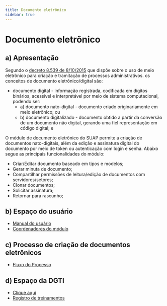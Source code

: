 ```yaml
---
title: Documento eletrônico
sidebar: true
---
```


# Documento eletrônico

## a) Apresentação

Segundo o [decreto 8.539 de 8/10/2015](http://www.planalto.gov.br/ccivil_03/_Ato2015-2018/2015/Decreto/D8539.htm) que dispõe sobre o uso de meio eletrônico para criação e tramitação de processos administrativos. os conceitos de documento eletrônico/digital são:
* documento digital - informação registrada, codificada em dígitos binários, acessível e interpretável por meio de sistema computacional, podendo ser:
  * a) documento nato-digital - documento criado originariamente em meio eletrônico; ou
  * b) documento digitalizado - documento obtido a partir da conversão de um documento não digital, gerando uma fiel representação em código digital; e

O módulo de documento eletrônico do SUAP permite a criação de documentos nato-digitais, além da edição e assinatura digital do documento por meio de token ou autenticação com login e senha. Abaixo segue as principais funcionalidades do módulo:
  * Criar/Editar documento baseado em tipos e modelos;
  * Gerar minuta de documento;
  * Compartilhar permissões de leitura/edição de documentos com servidores/setores;
  * Clonar documentos;
  * Solicitar assinatura;
  * Retornar para rascunho;

## b) Espaço do usuário

* [Manual do usuário](http://docs.dgti.ifce.edu.br/doku.php?id=sistemas:suap:documentoeletronico:manualdousuario)
* [Coordenadores do módulo](http://docs.dgti.ifce.edu.br/doku.php?id=sistemas:suap:documentoeletronico:coordenadoresmodulo)

## c) Processo de criação de documentos eletrônicos

* [Fluxo do Processo](http://docs.dgti.ifce.edu.br/doku.php?id=sistemas:suap:documentoeletronico:fluxoprocesso)

## d) Espaço da DGTI

* [Clique aqui](http://docs.dgti.ifce.edu.br/doku.php?id=sistemas:suap:processoeletronico:acessodgti)
* [Registro de treinamentos](http://docs.dgti.ifce.edu.br/doku.php?id=sistemas:suap:processoeletronico:registrodetreinamentos)

